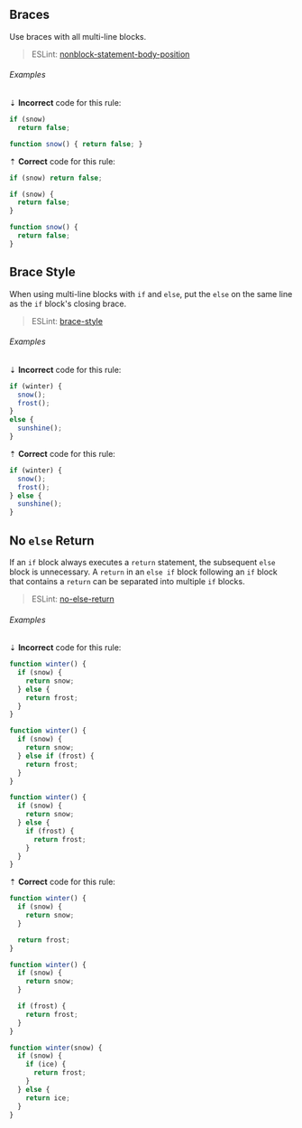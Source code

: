 <!--lint disable no-duplicate-headings-->

## Braces

Use braces with all multi-line blocks.

> ESLint: [nonblock-statement-body-position][eslint/nonblock-statement-body-position]

###### Examples

⇣ **Incorrect** code for this rule:

<!--lint disable no-missing-blank-lines-->
<!-- prettier-ignore -->
```js
if (snow)
  return false;
```

<!-- prettier-ignore -->
```js
function snow() { return false; }
```

<!--lint enable no-missing-blank-lines-->

⇡ **Correct** code for this rule:

```js
if (snow) return false;
```

```js
if (snow) {
  return false;
}
```

```js
function snow() {
  return false;
}
```

## Brace Style

When using multi-line blocks with `if` and `else`, put the `else` on the same line as the `if` block's closing brace.

> ESLint: [brace-style][eslint/brace-style]

###### Examples

⇣ **Incorrect** code for this rule:

<!--lint disable no-missing-blank-lines-->
<!-- prettier-ignore -->
```js
if (winter) {
  snow();
  frost();
}
else {
  sunshine();
}
```

<!--lint enable no-missing-blank-lines-->

⇡ **Correct** code for this rule:

```js
if (winter) {
  snow();
  frost();
} else {
  sunshine();
}
```

## No `else` Return

If an `if` block always executes a `return` statement, the subsequent `else` block is unnecessary. A `return` in an `else if` block following an `if` block that contains a `return` can be separated into multiple `if` blocks.

> ESLint: [no-else-return][eslint/no-else-return]

###### Examples

⇣ **Incorrect** code for this rule:

```js
function winter() {
  if (snow) {
    return snow;
  } else {
    return frost;
  }
}
```

```js
function winter() {
  if (snow) {
    return snow;
  } else if (frost) {
    return frost;
  }
}
```

```js
function winter() {
  if (snow) {
    return snow;
  } else {
    if (frost) {
      return frost;
    }
  }
}
```

⇡ **Correct** code for this rule:

```js
function winter() {
  if (snow) {
    return snow;
  }

  return frost;
}
```

```js
function winter() {
  if (snow) {
    return snow;
  }

  if (frost) {
    return frost;
  }
}
```

```js
function winter(snow) {
  if (snow) {
    if (ice) {
      return frost;
    }
  } else {
    return ice;
  }
}
```

[eslint/brace-style]: https://eslint.org/docs/rules/brace-style
[eslint/no-else-return]: https://eslint.org/docs/rules/no-else-return
[eslint/nonblock-statement-body-position]: https://eslint.org/docs/rules/nonblock-statement-body-position

